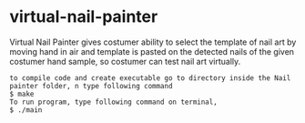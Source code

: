 # virtual-nail-painter
Virtual Nail Painter gives costumer ability to select the template of nail art by moving hand in air and template is pasted on the detected nails of the given costumer hand sample, so costumer can test nail art virtually.
  
    to compile code and create executable go to directory inside the Nail painter folder, n type following command
    $ make
    To run program, type following command on terminal,
    $ ./main
